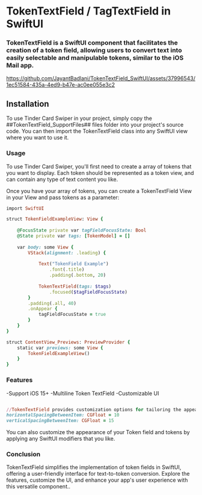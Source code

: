 # TokenTextField / TagTextField in SwiftUI

### TokenTextField is a SwiftUI component that facilitates the creation of a token field, allowing users to convert text into easily selectable and manipulable tokens, similar to the iOS Mail app.

https://github.com/JayantBadlani/TokenTextField_SwiftUI/assets/37996543/1ec51584-435a-4ed9-b47e-ac0ee055e3c2

## Installation
To use Tinder Card Swiper in your project, simply copy the ##TokenTextField_SupportFiles## files folder into your project's source code. You can then import the TokenTextField class into any SwiftUI view where you want to use it.

### Usage
To use Tinder Card Swiper, you'll first need to create a array of tokens that you want to display. Each token should be represented as a token view, and can contain any type of text content you like.

Once you have your array of tokens, you can create a TokenTextField View in your View and pass tokens as a parameter:

```ruby
import SwiftUI

struct TokenFieldExampleView: View {
    
    @FocusState private var tagFieldFocusState: Bool
    @State private var tags: [TokenModel] = []
    
    var body: some View {
        VStack(alignment: .leading) {
            
            Text("TokenField Example")
                .font(.title)
                .padding(.bottom, 20)
            
            TokenTextField(tags: $tags)
                .focused($tagFieldFocusState)
        }
        .padding(.all, 40)
        .onAppear {
            tagFieldFocusState = true
        }
    }
}

struct ContentView_Previews: PreviewProvider {
    static var previews: some View {
        TokenFieldExampleView()
    }
}

```

### Features
-Support iOS 15+
-Multiline Token TextField
-Customizable UI

```ruby

//TokenTextField provides customization options for tailoring the appearance and behavior of your token field. Customize the UI and explore additional features as needed for your specific use case.
horizontalSpacingBetweenItem: CGFloat = 10
verticalSpacingBetweenItem: CGFloat = 15

```

You can also customize the appearance of your Token field and tokens by applying any SwiftUI modifiers that you like.

### Conclusion
TokenTextField simplifies the implementation of token fields in SwiftUI, offering a user-friendly interface for text-to-token conversion. Explore the features, customize the UI, and enhance your app's user experience with this versatile component..
